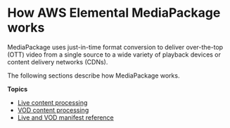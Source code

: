 # How AWS Elemental MediaPackage works<a name="what-is-flow"></a>

MediaPackage uses just\-in\-time format conversion to deliver over\-the\-top \(OTT\) video from a single source to a wide variety of playback devices or content delivery networks \(CDNs\)\.

The following sections describe how MediaPackage works\.

**Topics**
+ [Live content processing](what-is-flow-live.md)
+ [VOD content processing](what-is-flow-vod.md)
+ [Live and VOD manifest reference](what-is-manifest.md)